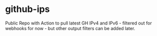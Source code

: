 # github-ips
Public Repo with Action to pull latest GH IPv4 and IPv6 - filtered out for webhooks for now - but other output filters can be added later.

